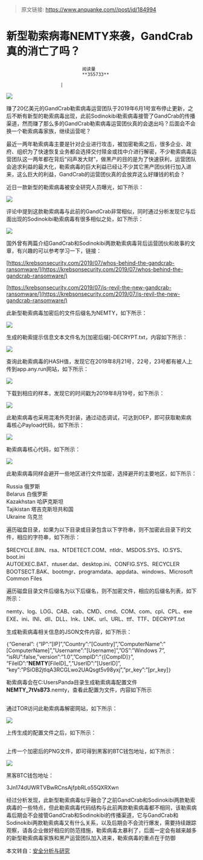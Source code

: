 > 原文链接: https://www.anquanke.com//post/id/184994 


# 新型勒索病毒NEMTY来袭，GandCrab真的消亡了吗？


                                阅读量   
                                **355733**
                            
                        |
                        
                                                                                    



[![](https://p3.ssl.qhimg.com/t01978c60de1cf65aeb.jpg)](https://p3.ssl.qhimg.com/t01978c60de1cf65aeb.jpg)



赚了20亿美元的GandCrab勒索病毒运营团队于2019年6月1号宣布停止更新，之后不断有新型的勒索病毒出现，此前Sodinokibi勒索病毒接管了GandCrab的传播渠道，然而赚了那么多的GandCrab勒索病毒运营团伙真的会退出吗？后面会不会换一个勒索病毒家族，继续运营呢？

最近一两年勒索病毒主要是针对企业进行攻击，被加密勒索之后，很多企业、政府、组织为了快速恢复业务都会选择交付赎金或找中介进行解密，不少勒索病毒运营团队这一两年都在背后“闷声发大财”，做黑产的目的是为了快速获利，运营团队会追求利益的最大化，勒索病毒的巨大利益已经让不少其它黑产团伙转行加入进来，这么巨大的利益，GandCrab的运营团伙真的会放弃这么好赚钱的机会？

近日一款新型的勒索病毒被安全研究人员曝光，如下所示：

[![](https://p0.ssl.qhimg.com/t0187d97cd607108fb2.png)](https://p0.ssl.qhimg.com/t0187d97cd607108fb2.png)

评论中提到这款勒索病毒与此前的GandCrab非常相似，同时通过分析发现它与后面出现的Sodinokibi勒索病毒有很多相似之处，如下所示：

[![](https://p1.ssl.qhimg.com/t0152645c0b6ff91ac8.png)](https://p1.ssl.qhimg.com/t0152645c0b6ff91ac8.png)

国外曾有两篇介绍GandCrab和Sodinokibi两款勒索病毒背后运营团伙和故事的文章，有兴趣的可以参考学习一下，链接：

[https://krebsonsecurity.com/2019/07/whos-behind-the-gandcrab-ransomware/](https://krebsonsecurity.com/2019/07/whos-behind-the-gandcrab-ransomware/)

[https://krebsonsecurity.com/2019/07/is-revil-the-new-gandcrab-ransomware/](https://krebsonsecurity.com/2019/07/is-revil-the-new-gandcrab-ransomware/)

此新型勒索病毒加密后的文件后缀名为NEMTY，如下所示：

[![](https://p5.ssl.qhimg.com/t017c3b4681b9920cf5.png)](https://p5.ssl.qhimg.com/t017c3b4681b9920cf5.png)

生成的勒索提示信息文本文件名为[加密后缀]-DECRYPT.txt，内容如下所示：

[![](https://p2.ssl.qhimg.com/t013f96613560aac653.png)](https://p2.ssl.qhimg.com/t013f96613560aac653.png)

查询此勒索病毒的HASH值，发现它在2019年8月21号，22号，23号都有被人上传到app.any.run网站，如下所示：

[![](https://p2.ssl.qhimg.com/t010022453b6212a6fc.png)](https://p2.ssl.qhimg.com/t010022453b6212a6fc.png)

下载到相应的样本，发现它的时间戳为2019年8月19号，如下所示：

[![](https://p5.ssl.qhimg.com/t010ff82de0be95e6e2.png)](https://p5.ssl.qhimg.com/t010ff82de0be95e6e2.png)

此勒索病毒也采用混淆外壳封装，通过动态调试，可达到OEP，即可获取勒索病毒核心Payload代码，如下所示：

[![](https://p3.ssl.qhimg.com/t01facd41686a11ecfe.png)](https://p3.ssl.qhimg.com/t01facd41686a11ecfe.png)

勒索病毒核心代码，如下所示：

[![](https://p0.ssl.qhimg.com/t01a2f9bd2fc1891fbb.png)](https://p0.ssl.qhimg.com/t01a2f9bd2fc1891fbb.png)

此勒索病毒同样会避开一些地区进行文件加密，选择避开的主要地区，如下所示：

Russia 俄罗斯<br>
Belarus 白俄罗斯<br>
Kazakhstan 哈萨克斯坦<br>
Tajikistan 塔吉克斯坦共和国<br>
Ukraine 乌克兰

遍历磁盘目录，如果为以下目录或目录包含以下字符串，则不加密此目录下的文件，相应的字符串，如下所示：

$RECYCLE.BIN、rsa、NTDETECT.COM、ntldr、MSDOS.SYS、IO.SYS、boot.ini<br>
AUTOEXEC.BAT、ntuser.dat、desktop.ini、CONFIG.SYS、RECYCLER<br>
BOOTSECT.BAK、bootmgr、programdata、appdata、windows、Microsoft Common Files

遍历磁盘目录文件后缀名为以下后缀名，则不加密文件，相应的后缀名列表，如下所示：

nemty、log、LOG、CAB、cab、CMD、cmd、COM、com、cpl、CPL、exe<br>
EXE、ini、INI、dll、DLL、lnk、LNK、url、URL、ttf、TTF、DECRYPT.txt

生成勒索病毒相关信息的JSON文件内容，如下所示：

`{`“General”: `{`“IP”:”[IP]”,”Country”:”[Country]”,”ComputerName”:”<br>
[ComputerName]”,”Username”:”[Username]”,”OS”:”Windows 7”,<br>
“isRU”:false,”version”:”1.0”,”CompID”:”`{`[CompID]`}`”,<br>
“FileID”:”**NEMTY**[FileID]_”,”UserID”:”[UserID]”,<br>
“key”:”PSiOB2jtlqA3RCGLwo2UAQsgt5v98yxj”,”pr_key”:”[pr_key]`}`

勒索病毒会在C:UsersPanda目录生成勒索病毒配置文件**NEMTY_7tVsB73**.nemty，查看此配置为文件，内容如下所示

[![](data:image/png;base64,iVBORw0KGgoAAAANSUhEUgAAAAEAAAABCAYAAAAfFcSJAAAAAXNSR0IArs4c6QAAAARnQU1BAACxjwv8YQUAAAAJcEhZcwAADsQAAA7EAZUrDhsAAAANSURBVBhXYzh8+PB/AAffA0nNPuCLAAAAAElFTkSuQmCC)](https://p1.ssl.qhimg.com/t01a9ea5d65d2a99892.png)

通过TOR访问此勒索病毒解密网站，如下所示：

[![](https://p2.ssl.qhimg.com/t015dbd399321d28128.png)](https://p2.ssl.qhimg.com/t015dbd399321d28128.png)

上传生成的配置文件之后，如下所示：

[![](data:image/png;base64,iVBORw0KGgoAAAANSUhEUgAAAAEAAAABCAYAAAAfFcSJAAAAAXNSR0IArs4c6QAAAARnQU1BAACxjwv8YQUAAAAJcEhZcwAADsQAAA7EAZUrDhsAAAANSURBVBhXYzh8+PB/AAffA0nNPuCLAAAAAElFTkSuQmCC)](https://p1.ssl.qhimg.com/t01f186c3419e5beafe.png)

上传一个加密后的PNG文件，即可得到黑客的BTC钱包地址，如下所示：

[![](https://p2.ssl.qhimg.com/t01f054cb7b640c5e24.png)](https://p2.ssl.qhimg.com/t01f054cb7b640c5e24.png)

黑客BTC钱包地址：

3Jn174dUWRTVBwRCnsAjfpbRLo55QXRXwn

经过分析发现，此新型勒索病毒似乎融合了之前GandCrab和Sodinokibi两款勒索病毒的一些特点，但此勒索病毒代码结构与此前两款勒索病毒都不相同，该勒索病毒后期会不会接管GandCrab和Sodinokibi的传播渠道，它与GandCrab和Sodinokibi两款勒索病毒又有什么关系，以及后期会不会流行爆发，需要持续跟踪观察，请各企业做好相应的防范措施，勒索病毒太暴利了，后面一定会有越来越多的新型勒索病毒家族和黑产运营团队加入进来，勒索病毒的重点在于防御

本文转自：[安全分析与研究](https://mp.weixin.qq.com/s/mFRgTzJihYcj411aCQa-pQ)
